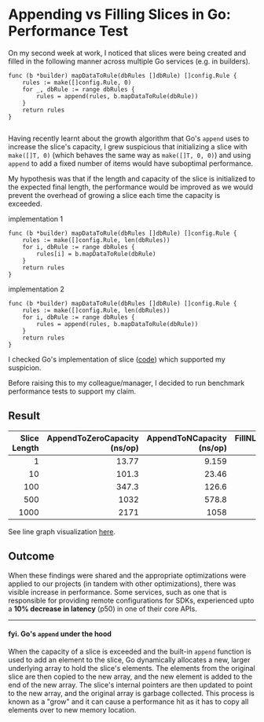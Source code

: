 # Appending vs Filling Slices in Go: Performance Test

On my second week at work, I noticed that slices were being created and filled in the following manner across multiple Go services (e.g. in builders).

```
func (b *builder) mapDataToRule(dbRules []dbRule) []config.Rule {
	rules := make([]config.Rule, 0)
	for _, dbRule := range dbRules {
		rules = append(rules, b.mapDataToRule(dbRule))
	}
	return rules
}
	
```

Having recently learnt about the growth algorithm that Go's  `append` uses to increase the slice's capacity, I grew suspicious that initializing a slice with `make([]T, 0)` (which behaves the same way as `make([]T, 0, 0)`) and using `append` to add a fixed number of items would have suboptimal performance. 

My hypothesis was that if the length and capacity of the slice is initialized to the expected final length, the performance would be improved as we would prevent the overhead of growing a slice each time the capacity is exceeded.

implementation 1
```
func (b *builder) mapDataToRule(dbRules []dbRule) []config.Rule {
	rules := make([]config.Rule, len(dbRules))
	for i, dbRule := range dbRules {
		rules[i] = b.mapDataToRule(dbRule)
	}
    return rules
}	
```

implementation 2
```
func (b *builder) mapDataToRule(dbRules []dbRule) []config.Rule {
	rules := make([]config.Rule, len(dbRules))
	for i, dbRule := range dbRules {
		rules = append(rules, b.mapDataToRule(dbRule))
	}
    return rules
}	
```



I checked Go's implementation of slice ([code](https://github.com/golang/go/blob/master/src/runtime/slice.go)) which supported my suspicion. 

Before raising this to my colleague/manager, I decided to run benchmark performance tests to support my claim.

## Result

| Slice Length |   AppendToZeroCapacity (ns/op) |   AppendToNCapacity (ns/op) |   FillNLengthSlice (ns/op) |
|-------------:|-------------------------------:|----------------------------:|---------------------------:|
|            1 |                          13.77 |                       9.159 |                      9.136 |
|           10 |                         101.3  |                      23.46  |                     22.19  |
|          100 |                         347.3  |                     126.6   |                    126.5   |
|          500 |                        1032    |                     578.8   |                    548.6   |
|         1000 |                        2171    |                    1058     |                   1045     |

See line graph visualization [here](performance-test-results-visualized.ipynb).

## Outcome

When these findings were shared and the appropriate optimizations were applied to our projects (in tandem with other optimizations), 
there was visible increase in performance. Some services, such as one that is responsible for providing remote configurations for SDKs, 
experienced upto a **10% decrease in latency** (p50) in one of their core APIs.


---

#### fyi. Go's `append` under the hood

When the capacity of a slice is exceeded and the built-in `append` function is used to add an element to the slice, Go 
dynamically allocates a new, larger underlying array to hold the slice's elements. The elements from the original slice 
are then copied to the new array, and the new element is added to the end of the new array. The slice's internal 
pointers are then updated to point to the new array, and the original array is garbage collected. This process is known 
as a "grow" and it can cause a performance hit as it has to copy all elements over to new memory location.



